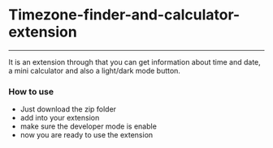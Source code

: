# Timezone-finder-and-calculator-extension
--------------------------------------------

It is an extension through that you can get information about time and date, a mini calculator and also a light/dark mode button.

### How to use
 - Just download the zip folder
 - add into your extension
 - make sure the developer mode is enable
 - now you are ready to use the extension
